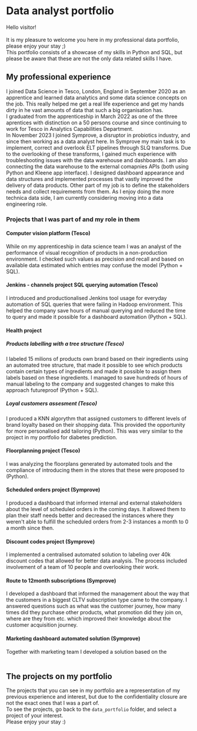 # Data analyst portfolio

Hello visitor!<br> <br>
It is my pleasure to welcome you here in my professional data portfolio, please enjoy your stay ;) <br> 
This portfolio consists of a showcase of my skills in Python and SQL, but please be aware that these are not the only data related skills I have. <br>

## My professional experience <br>
I joined Data Science in Tesco, London, England in September 2020 as an apprentice and learned data analytics and some data science concepts on the job. This really helped me get a real life experience and get my hands dirty in he vast amounts of data that such a big organisation has. <br>
I graduated from the apprenticeship in March 2022 as one of the three aprentices with distinction on a 50 persons course and since continuing to work for Tesco in Analytics Capabilities Department. <br>
In November 2023 I joined Symprove, a disruptor in probiotics industry, and since then working as a data analyst here. In Symprove my main task is to implement, correct and overlook ELT pipelines through SLQ transforms. Due to the overlooking of these transforms, I gained much experience with troubleshooting issues with the data warehouse and dashboards. I am also connecting the data warehouse to the external comapnies APIs (both using Python and Kleene app interface). I designed dashboard appearance and data structures and implemented processes that vastly improved the delivery of data products. Other part of my job is to define the stakeholders needs and collect requirements from them. 
As I enjoy doing the more technica data side, I am currently considering moving into a data engineering role.
<br>
### Projects that I was part of and my role in them<br>
#### Computer vision platform (Tesco)
While on my apprenticeship in data science team I was an analyst of the performance of visual recognition of products in a non-production environment. I checked such values as precision and recall and based on available data estimated which entries may confuse the model (Python + SQL). <br>
#### Jenkins - channels project SQL querying automation (Tesco)
I introduced and productionalised Jenkins tool usage for everyday automation of SQL queries that were failing in Hadoop environment. This helped the company save hours of manual querying and reduced the time to query and made it possible for a dashboard automation (Python + SQL). 
#### Health project
##### Products labelling with a tree structure (Tesco)
I labeled 15 milions of products own brand based on their ingredients using an automated tree structure, that made it possible to see which products contain certain types of ingredients and made it possible to assign them labels based on these ingredients. I managed to save hundreds of hours of manual labeling to the company and suggested changes to make this approach futureproof (Python + SQL).
##### Loyal customers assesment (Tesco)
I produced a KNN algorythm that assigned customers to different levels of brand loyalty based on their shopping data. This provided the opportunity for more personalised add tailoring (Python). This was very similar to the project in my portfolio for diabetes prediction.
#### Floorplanning project (Tesco)
I was analyzing the floorplans generated by automated tools and the compliance of introducing them in the stores that these were proposed to (Python). 
#### Scheduled orders project (Symprove)
I produced a dashboard that informed internal and external stakeholders about the level of scheduled orders in the coming days. It allowed them to plan their staff needs better and decreased the instances where they weren't able to fulfill the scheduled orders from 2-3 instances a month to 0 a month since then. 
#### Discount codes project (Symprove)
I implemented a centralised automated solution to labeling over 40k discount codes that allowed for better data analysis. The process included involvement of a team of 10 people and overlooking their work. 
####  Route to 12month subscriptions (Symprove)
I developed a dashboard that informed the management about the way that the customers in a biggest CLTV subscription type came to the company. I answered questions such as what was the customer journey, how many times did they purchase other products, what promotion did they join on, where are they from etc. which improved their knowledge about the customer acquisition journey. 
####  Marketing dashboard automated solution (Symprove)
Together with marketing team I developed a solution based on the 
<br><br>

## The projects on my portfolio
The projects that you can see in my portfolio are a representation of my previous experience and interest, but due to the confidentiality closure are not the exact ones that I was a part of. <br>
To see the projects, go back to the `data_portfolio` folder, and select a project of your interest. <br>
Please enjoy your stay :)
